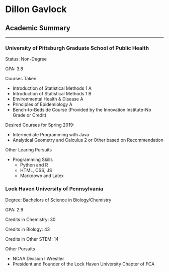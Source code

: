 # Dillon Gavlock

## Academic Summary
------------------------------
### University of Pittsburgh Graduate School of Public Health

Status: Non-Degree


GPA: 3.8


Courses Taken:
* Introduction of Statistical Methods 1 			A
* Introduction of Statistical Methods 1 			B
* Environmental Health & Disease					A
* Principles of Epidemiology								A
* Bench-to-Bedside Course (Provided by the Innovation Institute-No Grade or Credit)



Desired Courses for Spring 2019:
* Intermediate Programming with Java
* Analytical Geometry and Calculus 2 or Other based on Recommendation

Other Learing Pursuits 


* Programming Skills
	* Python and R
	* HTML, CSS, JS
	* Markdown and Latex

### Lock Haven University of Pennsylvania
Degree: Bachelors of Science in Biology/Chemistry


GPA: 2.9


Credits in Chemistry: 30


Credits in Biology: 43


Credits in Other STEM: 14

Other Pursuits 


* NCAA Division I Wrestler
* President and Founder of the Lock Haven University Chapter of FCA
